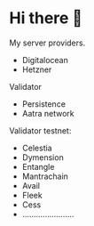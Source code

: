 # Hi there 👋
My server providers.
- Digitalocean
- Hetzner

Validator 
- Persistence 
- Aatra network

Validator testnet:
- Celestia
- Dymension
- Entangle
- Mantrachain
- Avail
- Fleek
- Cess
- .......................


